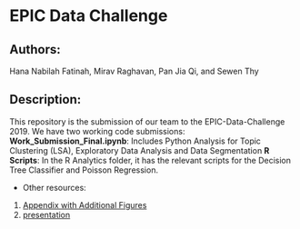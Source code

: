 # EPIC Data Challenge
## Authors:
Hana Nabilah Fatinah, Mirav Raghavan, Pan Jia Qi, and Sewen Thy

## Description:
This repository is the submission of our team to the EPIC-Data-Challenge 2019.  We have two working code submissions:
  **Work_Submission_Final.ipynb**: Includes Python Analysis for Topic Clustering (LSA), Exploratory Data Analysis and Data Segmentation
  **R Scripts**: In the R Analytics folder, it has the relevant scripts for the Decision Tree Classifier and Poisson Regression.

* Other resources: 
1. [Appendix with Additional Figures](https://docs.google.com/document/d/1bw0chHY0Il7-AqXRB5BtS-iKSVOVVV15pXblxdQhCLk/edit)
2. [presentation](#)
